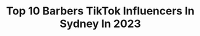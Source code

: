 ---
title: Top 10 Barbers TikTok Influencers In Sydney In 2023
description: >-
  Find top barbers TikTok influencers in Sydney in 2023. Most popular hashtags: #fyp #barber #foryoupage #haircut.
platform: TikTok
hits: 5
text_top: Analyze the most popular TikTok profiles on inBeat.
text_bottom: Our platform has 5 TikTok influencers like this in Sydney, Australia for you to pitch.
profiles:
  - username: "williambabylon"
    fullname: >-
      William Mikha
    bio: >-
      Barber💈Sydney Top kuts bidwill square Hassall grove St. John’s Park
    location: "Australia"
    followers: 86300
    engagement: 321
    commentsToLikes: 0.013294
    id: ckdcal8xfit0o0j23mtwwnws9
    verified: false
    hashtags: "#fyp, #beard, #satisfying, #hairstyle"
  - username: "asaptuppy"
    fullname: >-
      Tups
    bio: >-
      🇼🇸🇳🇿 📍Sydney Taken ❤🔐 L.D.N Check my IG for the Cultural Duets
    location: "Australia"
    followers: 389200
    engagement: 1049
    commentsToLikes: 0.023249
    id: cka3viip6yefv0i78jpk6lsct
    verified: false
    hashtags: "#gym, #duet, #maori, #nohommo"
  - username: "top.kuts"
    fullname: >-
      top.kuts
    bio: >-
      barber shop located Hassall grove ,Bidwill squares and st johns park 👻top.kuts
    location: "Australia"
    followers: 358500
    engagement: 535
    commentsToLikes: 0.009369
    id: ckdcjvqoqlvey0j23ojid3997
    verified: false
    hashtags: "#bestie, #wow, #cutebaby, #fyp"
  - username: "moeycamels"
    fullname: >-
      Moey Camels
    bio: >-
      Insta: Moey_camels 📍🇦🇺 Subscribe to my YouTube channel
    location: "Australia"
    followers: 49600
    engagement: 818
    commentsToLikes: 0.026259
    id: ckcelagg4v25b0j2311vrlhtj
    verified: false
    hashtags: "#moeycamels, #arabs, #foralaugh, #fyp"
  - username: "moeyelhajofficial"
    fullname: >-
      MJ 👑
    bio: >-
      Follow my Business page ⬆️ 219 miller road bass hill 📍 Ministrybarbers 👻👻
    location: "Australia"
    followers: 258800
    engagement: 501
    commentsToLikes: 0.015127
    id: ck9aarijalqzn0j78o3sg1ef3
    verified: false
    hashtags: "#love, #sydney, #viral, #foryoupage"
  - username: "jyotibajaj1"
    fullname: >-
      Jyoti Bajaj
    bio: >-
      Model and lady barber Insta-jyoti.barber PB08🇮🇳 Adelaide, Australia🇦🇺
    location: "Australia"
    followers: 275700
    engagement: 409
    commentsToLikes: 0.043882
    id: ck81t0dluuham0j78phc6rxfr
    verified: false
    hashtags: "#punjabicomedy, #jyotibajaj1, #pakistanitiktok, #siraehou"
  - username: "barber_garvei"
    fullname: >-
      Barber_GarVei
    bio: >-
      Barber, Hairdresser garvei5860@gmail.com 🇦🇺 Perth
    location: "Australia"
    followers: 525600
    engagement: 351
    commentsToLikes: 0.008442
    id: ck9a9trz2hpp10j78nfqwdfmk
    verified: false
    hashtags: "#skincare101, #groupchat, #zodiacsign, #savemebudgetdirect"
  - username: "top.kuts"
    fullname: >-
      top.kuts
    bio: >-
      barber shop located Hassall grove ,Bidwill squares and st johns park 👻top.kuts
    location: "Australia"
    followers: 358500
    engagement: 535
    commentsToLikes: 0.009369
    id: ckdcjvqoqlvey0j23ojid3997
    verified: false
    hashtags: "#bestie, #wow, #cutebaby, #fyp"
  - username: "williambabylon"
    fullname: >-
      William Mikha
    bio: >-
      Barber💈Sydney Top kuts bidwill square Hassall grove St. John’s Park
    location: "Australia"
    followers: 86300
    engagement: 321
    commentsToLikes: 0.013294
    id: ckdcal8xfit0o0j23mtwwnws9
    verified: false
    hashtags: "#fyp, #beard, #satisfying, #hairstyle"
  - username: "fadi.bato"
    fullname: >-
      FadiBato
    bio: >-
      
    location: "Australia"
    followers: 31100
    engagement: 319
    commentsToLikes: 0.011746
    id: ckav66gp7cuoj0j23owmb2rk8
    verified: false
    hashtags: "#transformation, #fade, #hairtransformation, #haircut"
---
